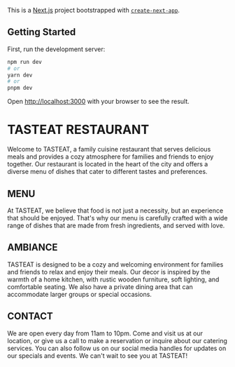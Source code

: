 This is a [Next.js](https://nextjs.org/) project bootstrapped with [`create-next-app`](https://github.com/vercel/next.js/tree/canary/packages/create-next-app).

## Getting Started

First, run the development server:

```bash
npm run dev
# or
yarn dev
# or
pnpm dev
```

Open [http://localhost:3000](http://localhost:3000) with your browser to see the result.

# TASTEAT RESTAURANT

Welcome to TASTEAT, a family cuisine restaurant that serves delicious meals and provides a cozy atmosphere for families and friends to enjoy together. Our restaurant is located in the heart of the city and offers a diverse menu of dishes that cater to different tastes and preferences.

## MENU

At TASTEAT, we believe that food is not just a necessity, but an experience that should be enjoyed. That's why our menu is carefully crafted with a wide range of dishes that are made from fresh ingredients, and served with love.

## AMBIANCE

TASTEAT is designed to be a cozy and welcoming environment for families and friends to relax and enjoy their meals. Our decor is inspired by the warmth of a home kitchen, with rustic wooden furniture, soft lighting, and comfortable seating. We also have a private dining area that can accommodate larger groups or special occasions.

## CONTACT

We are open every day from 11am to 10pm. Come and visit us at our location, or give us a call to make a reservation or inquire about our catering services. You can also follow us on our social media handles for updates on our specials and events. We can't wait to see you at TASTEAT!

